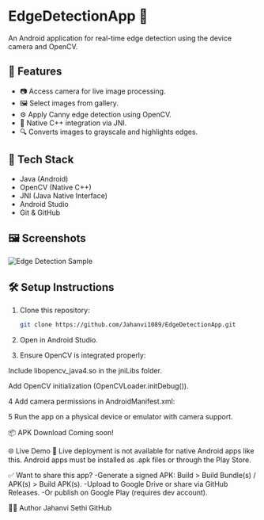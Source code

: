 # EdgeDetectionApp 📱

An Android application for real-time edge detection using the device camera and OpenCV.

## 🚀 Features

- 📷 Access camera for live image processing.
- 🖼️ Select images from gallery.
- ⚙️ Apply Canny edge detection using OpenCV.
- 🧠 Native C++ integration via JNI.
- 🔍 Converts images to grayscale and highlights edges.

## 🧰 Tech Stack

- Java (Android)
- OpenCV (Native C++)
- JNI (Java Native Interface)
- Android Studio
- Git & GitHub

## 🖼️ Screenshots

![Edge Detection Sample](images/edge_result.png)


## 🛠️ Setup Instructions

1. Clone this repository:
   ```bash
   git clone https://github.com/Jahanvi1089/EdgeDetectionApp.git
   
2. Open in Android Studio.

3. Ensure OpenCV is integrated properly:

Include libopencv_java4.so in the jniLibs folder.

Add OpenCV initialization (OpenCVLoader.initDebug()).

4  Add camera permissions in AndroidManifest.xml:
<uses-permission android:name="android.permission.CAMERA" />
<uses-feature android:name="android.hardware.camera" />

5 Run the app on a physical device or emulator with camera support.

📦 APK Download
Coming soon!

🌐 Live Demo
📱 Live deployment is not available for native Android apps like this. Android apps must be installed as .apk files or through the Play Store.

✅ Want to share this app?
-Generate a signed APK: Build > Build Bundle(s) / APK(s) > Build APK(s).
-Upload to Google Drive or share via GitHub Releases.
-Or publish on Google Play (requires dev account).

👩‍💻 Author
Jahanvi Sethi
GitHub
